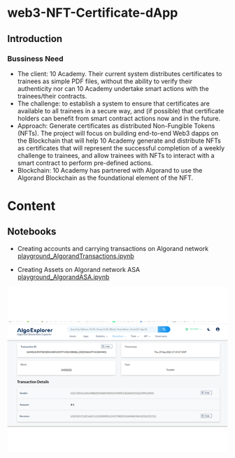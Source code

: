 # web3-NFT-Certificate-dApp
## Introduction
### Bussiness Need
- The client: 10 Academy. Their current system distributes certificates to trainees as simple PDF files, without the ability to verify their authenticity nor can 10 Academy undertake smart actions with the trainees/their contracts.
- The challenge: to establish a system to ensure that certificates are available to all trainees in a secure way, and (if possible) that certificate holders can benefit from smart contract actions now and in the future. 
- Approach: Generate certificates as distributed Non-Fungible Tokens (NFTs). The project will focus on building end-to-end Web3 dapps on the Blockchain that will help 10 Academy generate and distribute NFTs as certificates that will represent the successful completion of a weekly challenge to trainees, and allow trainees with NFTs to interact with a smart contract to perform pre-defined actions. 
- Blockchain: 10 Academy has partnered with Algorand to use the Algorand Blockchain as the foundational element of the NFT. 

# Content
## Notebooks
- Creating accounts and carrying transactions on Algorand network [playground_AlgorandTransactions.ipynb](https://github.com/emtinanseo/web3-NFT-Certificate-dApp/blob/main/notebooks/playground_AlgorandTransactions.ipynb)

- Creating Assets on Algorand network ASA [playground_AlgorandASA.ipynb](https://github.com/emtinanseo/web3-NFT-Certificate-dApp/blob/main/notebooks/playground_AlgorandASA.ipynb)

![An image of transaction viewed on AlgoExplorer](https://github.com/emtinanseo/web3-NFT-Certificate-dApp/blob/main/images/transaction_AlgoExplorer.png)
